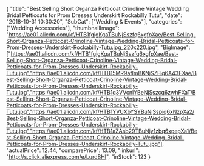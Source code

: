 {
	"title": "Best Selling Short Organza Petticoat Crinoline Vintage Wedding Bridal Petticoats for Prom Dresses Underskirt Rockabilly Tutu",
	"date": "2018-10-31 10:30:20",
	"SubCat": ["Wedding & Events"],
	"categories": ["Wedding Accessories"],
	"thumbnailImage": "https://ae01.alicdn.com/kf/HTB1fgigKgaTBuNjSszfq6xgfpXae/Best-Selling-Short-Organza-Petticoat-Crinoline-Vintage-Wedding-Bridal-Petticoats-for-Prom-Dresses-Underskirt-Rockabilly-Tutu.jpg_220x220.jpg",
	"BigImage": ["https://ae01.alicdn.com/kf/HTB1fgigKgaTBuNjSszfq6xgfpXae/Best-Selling-Short-Organza-Petticoat-Crinoline-Vintage-Wedding-Bridal-Petticoats-for-Prom-Dresses-Underskirt-Rockabilly-Tutu.jpg","https://ae01.alicdn.com/kf/HTB15MR9afImBKNjSZFlq6A43FXae/Best-Selling-Short-Organza-Petticoat-Crinoline-Vintage-Wedding-Bridal-Petticoats-for-Prom-Dresses-Underskirt-Rockabilly-Tutu.jpg","https://ae01.alicdn.com/kf/HTB1q3VVcnlYBeNjSszcq6zwhFXaT/Best-Selling-Short-Organza-Petticoat-Crinoline-Vintage-Wedding-Bridal-Petticoats-for-Prom-Dresses-Underskirt-Rockabilly-Tutu.jpg","https://ae01.alicdn.com/kf/HTB1YVUXbYSYBuNjSspiq6xNzpXa2/Best-Selling-Short-Organza-Petticoat-Crinoline-Vintage-Wedding-Bridal-Petticoats-for-Prom-Dresses-Underskirt-Rockabilly-Tutu.jpg","https://ae01.alicdn.com/kf/HTB1aZAsb29TBuNjy1zbq6xpepXa1/Best-Selling-Short-Organza-Petticoat-Crinoline-Vintage-Wedding-Bridal-Petticoats-for-Prom-Dresses-Underskirt-Rockabilly-Tutu.jpg"],
	"actualPrice": 12.44,
	"comparePrice": 13.09,
	"linkurl": "http://s.click.aliexpress.com/e/LurdBHI",
	"inStock": 123
}
